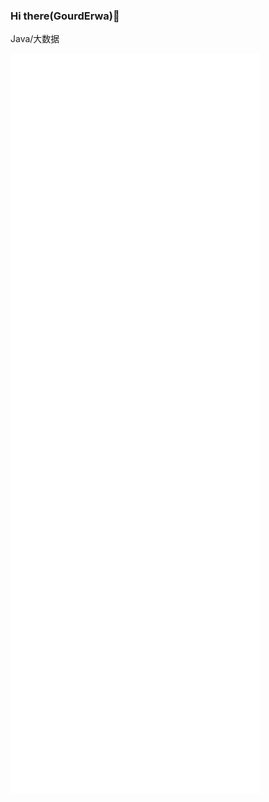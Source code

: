 ### Hi there(GourdErwa)👋

Java/大数据

<img align="center" src="/github-metrics.svg" alt="Metrics" width="400">
